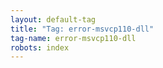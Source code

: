 ```yaml
---
layout: default-tag
title: "Tag: error-msvcp110-dll"
tag-name: error-msvcp110-dll
robots: index
---
```


